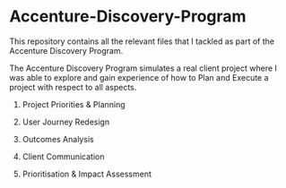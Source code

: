 # Accenture-Discovery-Program

This repository contains all the relevant files that I tackled  as part of the Accenture Discovery Program.

The Accenture Discovery Program simulates a real client project where I was able to explore and gain experience of how to Plan and Execute a project with respect to all aspects.

1. Project Priorities & Planning

2. User Journey Redesign

3. Outcomes Analysis

4. Client Communication

5. Prioritisation & Impact Assessment
